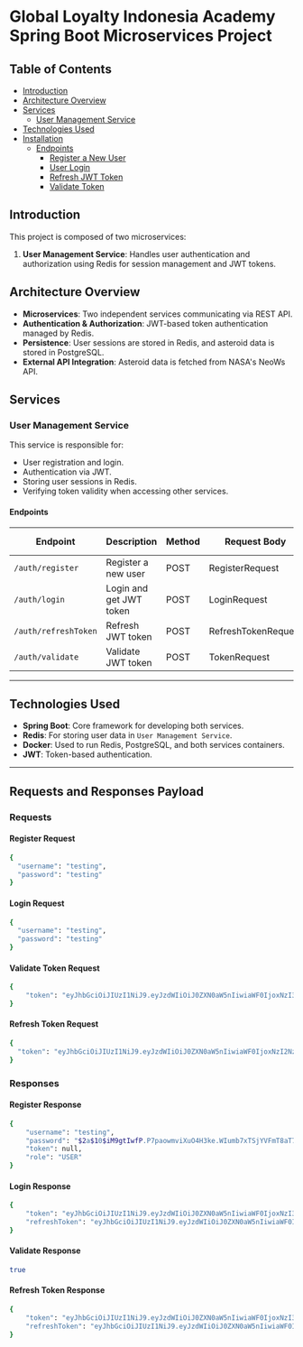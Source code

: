 # Global Loyalty Indonesia Academy Spring Boot Microservices Project

## Table of Contents

- [Introduction](#introduction)
- [Architecture Overview](#architecture-overview)
- [Services](#services)
  - [User Management Service](#user-management-service)
- [Technologies Used](#technologies-used)
- [Installation](#installation)
  - [Endpoints](#endpoints)
    - [Register a New User](#register-a-new-user)
    - [User Login](#user-login)
    - [Refresh JWT Token](#refresh-jwt-token)
    - [Validate Token](#validate-token)

## Introduction

This project is composed of two microservices:

1. **User Management Service**: Handles user authentication and authorization using Redis for session management and JWT tokens.

## Architecture Overview

- **Microservices**: Two independent services communicating via REST API.
- **Authentication & Authorization**: JWT-based token authentication managed by Redis.
- **Persistence**: User sessions are stored in Redis, and asteroid data is stored in PostgreSQL.
- **External API Integration**: Asteroid data is fetched from NASA's NeoWs API.

## Services

### User Management Service

This service is responsible for:

- User registration and login.
- Authentication via JWT.
- Storing user sessions in Redis.
- Verifying token validity when accessing other services.

#### Endpoints

| Endpoint             | Description             | Method | Request Body        | Response Body        |
| -------------------- | ----------------------- | ------ | ------------------- | -------------------- |
| `/auth/register`     | Register a new user     | POST   | RegisterRequest     | UserRedis            |
| `/auth/login`        | Login and get JWT token | POST   | LoginRequest        | JwtResponse          |
| `/auth/refreshToken` | Refresh JWT token       | POST   | RefreshTokenRequest | JwtResponse          |
| `/auth/validate`     | Validate JWT token      | POST   | TokenRequest        | Boolean (true/false) |

---

## Technologies Used

- **Spring Boot**: Core framework for developing both services.
- **Redis**: For storing user data in `User Management Service`.
- **Docker**: Used to run Redis, PostgreSQL, and both services containers.
- **JWT**: Token-based authentication.

---

## Requests and Responses Payload

### Requests

#### Register Request

```sh
{
  "username": "testing",
  "password": "testing"
}
```

#### Login Request

```sh
{
  "username": "testing",
  "password": "testing"
}
```

#### Validate Token Request

```sh
{
    "token": "eyJhbGciOiJIUzI1NiJ9.eyJzdWIiOiJ0ZXN0aW5nIiwiaWF0IjoxNzI3MjMxODcyLCJleHAiOjE3MjczMTgyNzJ9.W7Qxu9bJ0DCWn95QYO5WGU0z3CnIz1EjuFbVVPdNB-A"
}
```

#### Refresh Token Request

```sh
{
  "token": "eyJhbGciOiJIUzI1NiJ9.eyJzdWIiOiJ0ZXN0aW5nIiwiaWF0IjoxNzI2NzExMDExLCJleHAiOjE3MjY3OTc0MTF9.kTtuiQu-N9GeudQMXtDWeNz40ZQWr08PDRWDyPGNXLQ"
}
```

### Responses

#### Register Response

```sh
{
    "username": "testing",
    "password": "$2a$10$iM9gtIwfP.P7paowmviXuO4H3ke.WIumb7xTSjYVFmT8aT7fK03X6",
    "token": null,
    "role": "USER"
}
```

#### Login Response

```sh
{
    "token": "eyJhbGciOiJIUzI1NiJ9.eyJzdWIiOiJ0ZXN0aW5nIiwiaWF0IjoxNzI3MjMxODcyLCJleHAiOjE3MjczMTgyNzJ9.W7Qxu9bJ0DCWn95QYO5WGU0z3CnIz1EjuFbVVPdNB-A",
    "refreshToken": "eyJhbGciOiJIUzI1NiJ9.eyJzdWIiOiJ0ZXN0aW5nIiwiaWF0IjoxNzI3MjMxODczLCJleHAiOjE3Mjc2NjM4NzN9.-MJNZfgAEcgUKYlUyq3ANDY0E0kRvMizKWCk-pcLYiE"
}
```

#### Validate Response

```sh
true
```

#### Refresh Token Response

```sh
{
    "token": "eyJhbGciOiJIUzI1NiJ9.eyJzdWIiOiJ0ZXN0aW5nIiwiaWF0IjoxNzI3MjMyMDEzLCJleHAiOjE3MjczMTg0MTN9.VomRuvevvxmRL87u3DiqbKzQTG2ndx2J7HOAwThKOGE",
    "refreshToken": "eyJhbGciOiJIUzI1NiJ9.eyJzdWIiOiJ0ZXN0aW5nIiwiaWF0IjoxNzI3MjMxODcyLCJleHAiOjE3MjczMTgyNzJ9.W7Qxu9bJ0DCWn95QYO5WGU0z3CnIz1EjuFbVVPdNB-A"
}
```
